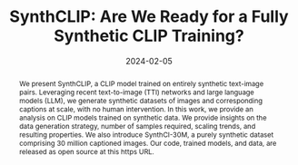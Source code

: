 ---
title: "SynthCLIP: Are We Ready for a Fully Synthetic CLIP Training?"

# Authors
authors:
- Hasan Abed Al Kader Hammoud
- Hani Itani
- Fabio Pizzati
- Philip Torr
- Adel Bibi
- Bernard Ghanem

author_notes:
- "Equal contribution"
- "Equal contribution"
- ""
- ""
- ""
- ""

date: "2024-02-05"
doi: ""

# Schedule page publish date (NOT publication's date).
publishDate: "2024-02-05T00:00:00Z"

# Publication type.
publication_types: ["1"]

# Publication name and optional abbreviated publication name.
publication: Preprint
publication_short: SynthCLIP

abstract: We present SynthCLIP, a CLIP model trained on entirely synthetic text-image pairs. Leveraging recent text-to-image (TTI) networks and large language models (LLM), we generate synthetic datasets of images and corresponding captions at scale, with no human intervention. In this work, we provide an analysis on CLIP models trained on synthetic data. We provide insights on the data generation strategy, number of samples required, scaling trends, and resulting properties. We also introduce SynthCI-30M, a purely synthetic dataset comprising 30 million captioned images. Our code, trained models, and data, are released as open source at this https URL.

summary: 

tags: []

# Display this page in the Featured widget?
featured: false

# Custom links (uncomment lines below)
# links:
# - name: Custom Link
#   url: http://example.org

url_pdf: 'https://arxiv.org/abs/2402.01832'

# Featured image
# To use, add an image named `featured.jpg/png` to your page's folder. 
# image:
#   caption: 'Image credit: [**Unsplash**](https://unsplash.com/photos/pLCdAaMFLTE)'
#   focal_point: ""
#   preview_only: false

# Associated Projects (optional).
# projects: []

# Slides (optional).
slides: ""

---